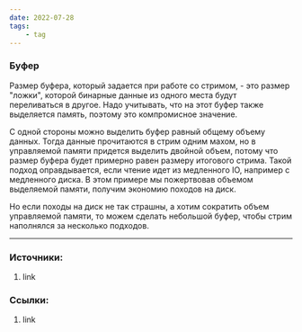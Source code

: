 ```yaml
---
date: 2022-07-28
tags:
    - tag
---
```


### Буфер

Размер буфера, который задается при работе со стримом, - это размер "ложки", которой бинарные данные из одного места будут переливаться в другое. Надо учитывать, что на этот буфер также выделяется память, поэтому это компромисное значение. 

С одной стороны можно выделить буфер равный общему объему данных. Тогда данные прочитаются в стрим одним махом, но в управляемой памяти придется выделить двойной объем, потому что размер буфера будет примерно равен размеру итогового стрима. Такой подход оправдывается, если чтение идет из медленного IO, например с медленного диска. В этом примере мы пожертвовав объемом выделяемой памяти, получим экономию походов на диск.

Но если походы на диск не так страшны, а хотим сократить объем управляемой памяти, то можем сделать небольшой буфер, чтобы стрим наполнялся за несколько подходов.

---

### Источники:
1. link

### Ссылки:
1. link